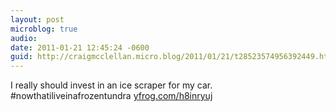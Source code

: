 ```yaml
---
layout: post
microblog: true
audio: 
date: 2011-01-21 12:45:24 -0600
guid: http://craigmcclellan.micro.blog/2011/01/21/t28523574956392449.html
---
```

I really should invest in an ice scraper for my car. #nowthatiliveinafrozentundra [yfrog.com/h8inryuj](http://yfrog.com/h8inryuj)
